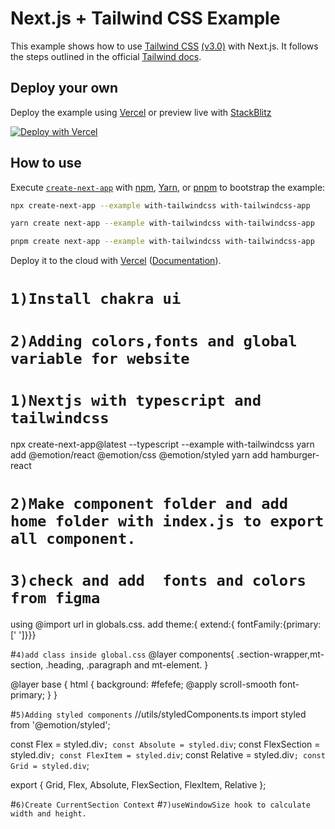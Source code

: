 # Next.js + Tailwind CSS Example

This example shows how to use [Tailwind CSS](https://tailwindcss.com/) [(v3.0)](https://tailwindcss.com/blog/tailwindcss-v3) with Next.js. It follows the steps outlined in the official [Tailwind docs](https://tailwindcss.com/docs/guides/nextjs).

## Deploy your own

Deploy the example using [Vercel](https://vercel.com?utm_source=github&utm_medium=readme&utm_campaign=next-example) or preview live with [StackBlitz](https://stackblitz.com/github/vercel/next.js/tree/canary/examples/with-tailwindcss)

[![Deploy with Vercel](https://vercel.com/button)](https://vercel.com/new/git/external?repository-url=https://github.com/vercel/next.js/tree/canary/examples/with-tailwindcss&project-name=with-tailwindcss&repository-name=with-tailwindcss)

## How to use

Execute [`create-next-app`](https://github.com/vercel/next.js/tree/canary/packages/create-next-app) with [npm](https://docs.npmjs.com/cli/init), [Yarn](https://yarnpkg.com/lang/en/docs/cli/create/), or [pnpm](https://pnpm.io) to bootstrap the example:

```bash
npx create-next-app --example with-tailwindcss with-tailwindcss-app
```

```bash
yarn create next-app --example with-tailwindcss with-tailwindcss-app
```

```bash
pnpm create next-app --example with-tailwindcss with-tailwindcss-app
```

Deploy it to the cloud with [Vercel](https://vercel.com/new?utm_source=github&utm_medium=readme&utm_campaign=next-example) ([Documentation](https://nextjs.org/docs/deployment)).

# `1)Install chakra ui`

# `2)Adding colors,fonts and global variable for website`


#  `1)Nextjs with typescript and tailwindcss`
npx create-next-app@latest --typescript --example with-tailwindcss
yarn add @emotion/react @emotion/css @emotion/styled
yarn add hamburger-react

# `2)Make component folder and add home folder with index.js to export all component.`

# `3)check and add  fonts and colors from figma`
 using @import url in globals.css.
add theme:{ extend:{ fontFamily:{primary:[' ']}}} 


#`4)add class inside global.css`
@layer components{
.section-wrapper,mt-section, .heading, .paragraph and mt-element.
}

@layer base {
  html {
    background: #fefefe;
    @apply scroll-smooth font-primary;
  }
}

#`5)Adding styled components`
//utils/styledComponents.ts
import styled from '@emotion/styled';

const Flex = styled.div``;
const Absolute = styled.div``;
const FlexSection = styled.div``;
const FlexItem = styled.div``;
const Relative = styled.div``;
const Grid = styled.div``;

export { Grid, Flex, Absolute, FlexSection, FlexItem, Relative };

#`6)Create CurrentSection Context`
#`7)useWindowSize hook to calculate width and height.`


